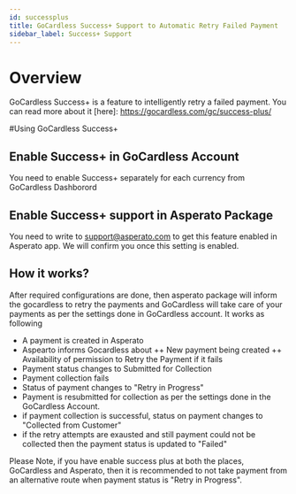 ```yaml
---
id: successplus
title: GoCardless Success+ Support to Automatic Retry Failed Payment
sidebar_label: Success+ Support
---
```


# Overview
GoCardless Success+ is a feature to intelligently retry a failed payment. You can read more about it [here]: https://gocardless.com/gc/success-plus/

#Using GoCardless Success+

## Enable Success+ in GoCardless Account
You need to enable Success+ separately for each currency from GoCardless Dashborord

## Enable Success+ support in Asperato Package
You need to write to support@asperato.com to get this feature enabled in Asperato app. We will confirm you once this setting is enabled.

## How it works?
After required configurations are done, then asperato package will inform the gocardless to retry the payments and GoCardless will take care of your payments as per the settings done in GoCardless account.
It works as following
+ A payment is created in Asperato
+ Aspearto informs Gocardless about
++ New payment being created
++ Availability of permission to Retry the Payment if it fails
+ Payment status changes to Submitted for Collection
+ Payment collection fails
+ Status of payment changes to "Retry in Progress"
+ Payment is resubmitted for collection as per the settings done in the GoCardless Account.
+ if payment collection is successful, status on payment changes to "Collected from Customer"
+ if the retry attempts are exausted and still payment could not be collected then the payment status is updated to "Failed"

Please Note, if you have enable success plus at both the places, GoCardless and Asperato, then it is recommended to not take payment from an alternative route when payment status is "Retry in Progress".
